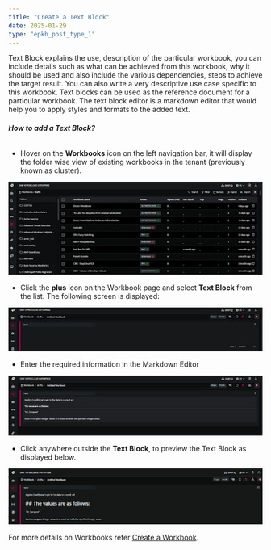 ```yaml
---
title: "Create a Text Block"
date: 2025-01-29
type: "epkb_post_type_1"
---
```


  
Text Block explains the use, description of the particular workbook, you can include details such as what can be achieved from this workbook, why it should be used and also include the various dependencies, steps to achieve the target result. You can also write a very descriptive use case specific to this workbook. Text blocks can be used as the reference document for a particular workbook. The text block editor is a markdown editor that would help you to apply styles and formats to the added text.

###### **How to add a Text Block?**

- Hover on the **Workbooks** icon on the left navigation bar, it will display the folder wise view of existing workbooks in the tenant (previously known as cluster).

![image 1-Dec-05-2023-07-27-03-4461-AM](./images-Create%20a%20Text%20Block/Create-a-Text-Block-1.png)

- Click the **plus** icon on the Workbook page and select **Text Block** from the list. The following screen is displayed:

![image 2-Dec-05-2023-07-27-23-6002-AM](./images-Create%20a%20Text%20Block/Create-a-Text-Block-2.png)

- Enter the required information in the Markdown Editor

![image 3-Dec-05-2023-07-27-39-6263-AM](./images-Create%20a%20Text%20Block/Create-a-Text-Block-3.png)

- Click anywhere outside the **Text Block**, to preview the Text Block as displayed below.

![image 4-Dec-05-2023-07-27-56-5915-AM](./images-Create%20a%20Text%20Block/Create-a-Text-Block-4.png)

For more details on Workbooks refer [Create a Workbook](https://dnif.it/kb/hunting-with-workbooks/getting-started-hunting-with-workbooks/how-to-create-a-workbook-2/).
